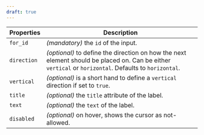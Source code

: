 ```yaml
---
draft: true
---
```


| Properties  | Description                                                                                                                                           |
| ----------- | ----------------------------------------------------------------------------------------------------------------------------------------------------- |
| `for_id`    | _(mandatory)_ the `id` of the input.                                                                                                                  |
| `direction` | _(optional)_ to define the direction on how the next element should be placed on. Can be either `vertical` or `horizontal`. Defaults to `horizontal`. |
| `vertical`  | _(optional)_ is a short hand to define a `vertical` direction if set to `true`.                                                                       |
| `title`     | _(optional)_ the `title` attribute of the label.                                                                                                      |
| `text`      | _(optional)_ the `text` of the label.                                                                                                                 |
| `disabled`  | _(optional)_ on hover, shows the cursor as not-allowed.                                                                                               |
